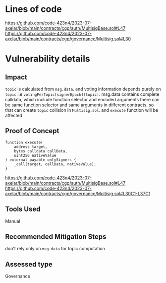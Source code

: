   # Lines of code

https://github.com/code-423n4/2023-07-axelar/blob/main/contracts/cgp/auth/MultisigBase.sol#L47
https://github.com/code-423n4/2023-07-axelar/blob/main/contracts/cgp/governance/Multisig.sol#L30


# Vulnerability details

## Impact
`topic` is calculated from `msg.data`. and voting information depends purely on `topic` i.e `votingPerTopic[signerEpoch][topic]`.
msg.data contains complete calldata, which include function selector and encoded arguments there can be same function selector and same arguments in different contracts. so that can create `topic` collision in `Multisig.sol`. and `execute` function will be affected
## Proof of Concept
```solidity
function execute(
    address target,
    bytes calldata callData,
    uint256 nativeValue
) external payable onlySigners {
    _call(target, callData, nativeValue);
}

```
https://github.com/code-423n4/2023-07-axelar/blob/main/contracts/cgp/auth/MultisigBase.sol#L47
https://github.com/code-423n4/2023-07-axelar/blob/main/contracts/cgp/governance/Multisig.sol#L30C1-L37C1
## Tools Used
Manual

## Recommended Mitigation Steps
don't rely only on `msg.data` for topic computation


## Assessed type

Governance